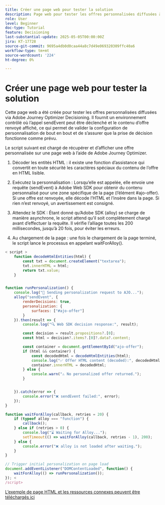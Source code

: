```yaml
---
title: Créer une page web pour tester la solution
description: Page web pour tester les offres personnalisées diffusées à l’aide de la prise de décision.
role: User
level: Beginner
doc-type: Tutorial
feature: Decisioning
last-substantial-update: 2025-05-05T00:00:00Z
jira: KT-17728
source-git-commit: 9695a4db0d0caa44a8c7d49e069320309ffc40a6
workflow-type: tm+mt
source-wordcount: '224'
ht-degree: 0%

---
```



# Créer une page web pour tester la solution

Cette page web a été créée pour tester les offres personnalisées diffusées via Adobe Journey Optimizer Decisioning. Il fournit un environnement contrôlé où l’appel sendEvent peut être déclenché et le contenu d’offre renvoyé affiché, ce qui permet de valider la configuration de personnalisation de bout en bout et de s’assurer que la prise de décision fonctionne comme prévu.

Le script suivant est chargé de récupérer et d’afficher une offre personnalisée sur une page web à l’aide de Adobe Journey Optimizer.

1. Décoder les entités HTML : il existe une fonction d’assistance qui convertit en toute sécurité les caractères spéciaux du contenu de l’offre en HTML lisible.

2. Exécutez la personnalisation :
Lorsqu’elle est appelée, elle envoie une requête (sendEvent) à Adobe Web SDK pour obtenir du contenu personnalisé pour une zone spécifique de la page (l’élément #ajo-offer).
Si une offre est renvoyée, elle décode l’HTML et l’insère dans la page.
Si rien n’est renvoyé, un avertissement est consigné.

3. Attendez le SDK :
Étant donné qu’Adobe SDK (alloy) se charge de manière asynchrone, le script attend qu’il soit complètement chargé avant d’effectuer la requête.
Il vérifie l’alliage toutes les 200 millisecondes, jusqu’à 20 fois, pour éviter les erreurs.

4. Au chargement de la page : une fois le chargement de la page terminé, le script lance le processus en appelant waitForAlloy().



```javascript
< script >
    function decodeHtmlEntities(html) {
        const txt = document.createElement("textarea");
        txt.innerHTML = html;
        return txt.value;
    }


function runPersonalization() {
    console.log("🚀 Sending personalization request to AJO...");
    alloy("sendEvent", {
        renderDecisions: true,
        personalization: {
            surfaces: ["#ajo-offer"]
        }
    }).then(result => {
        console.log("🔍 Web SDK decision response:", result);

        const decision = result.propositions?.[0];
        const html = decision?.items?.[0]?.data?.content;

        const container = document.getElementById("ajo-offer");
        if (html && container) {
            const decodedHtml = decodeHtmlEntities(html);
            console.log("✅ Offer HTML content (decoded):", decodedHtml);
            container.innerHTML = decodedHtml;
        } else {
            console.warn("⚠️ No personalized offer returned.");
        }


    }).catch(error => {
        console.error("❌ sendEvent failed:", error);
    });
}

function waitForAlloy(callback, retries = 20) {
    if (typeof alloy === "function") {
        callback();
    } else if (retries > 0) {
        console.log("⌛ Waiting for Alloy...");
        setTimeout(() => waitForAlloy(callback, retries - 1), 200);
    } else {
        console.error("❌ alloy is not loaded after waiting.");
    }
}

// Trigger initial personalization on page load
document.addEventListener("DOMContentLoaded", function() {
    waitForAlloy(() => runPersonalization());
}); <
/script>
```

[L’exemple de page HTML et les ressources connexes peuvent être téléchargés ici](assets/web-page-assets.zip)